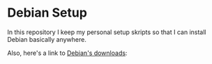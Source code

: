 # Debian Setup

In this repository I keep my personal setup skripts so that I can install Debian basically anywhere.

Also, here's a link to [Debian's downloads](https://cdimage.debian.org/images/unofficial/non-free/images-including-firmware/ "Link to Debian's Downloads"):
